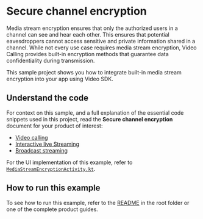 # Secure channel encryption

Media stream encryption ensures that only the authorized users in a channel can see and hear each other. This ensures that potential eavesdroppers cannot access sensitive and private information shared in a channel. While not every use case requires media stream encryption, Video Calling provides built-in encryption methods that guarantee data confidentiality during transmission.

This sample project shows you how to integrate built-in media stream encryption into your app using Video SDK.

## Understand the code

For context on this sample, and a full explanation of the essential code snippets used in this project, read the **Secure channel encryption** document for your product of interest:

* [Video calling](https://docs.agora.io/en/video-calling/develop/media-stream-encryption?platform=android)
* [Interactive live Streaming](https://docs.agora.io/en/interactive-live-streaming/develop/media-stream-encryption?platform=android)
* [Broadcast streaming](https://docs.agora.io/en/broadcast-streaming/develop/media-stream-encryption?platform=android)

For the UI implementation of this example, refer to [`MediaStreamEncryptionActivity.kt`](../android-reference-app/app/src/main/java/io/agora/android_reference_app/MediaStreamEncryptionActivity.kt).

## How to run this example

To see how to run this example, refer to the [README](../README.md) in the root folder or one of the complete product guides.
